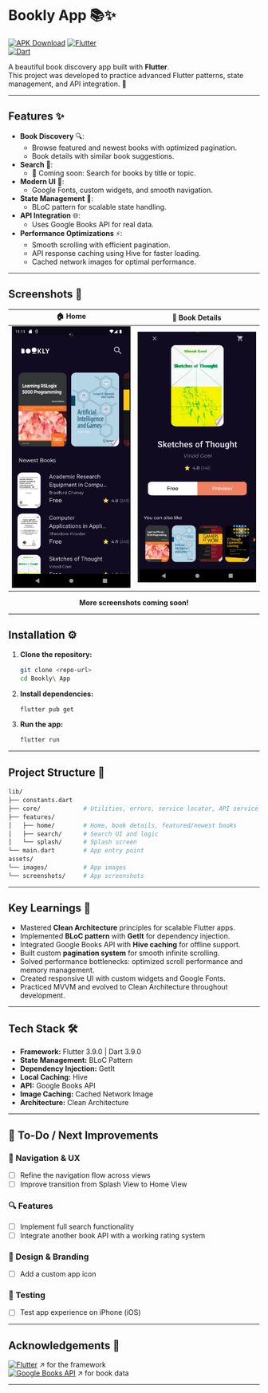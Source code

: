 # Bookly App 📚✨

[![APK Download](https://img.shields.io/badge/Download-APK-brightgreen)](https://drive.google.com/file/d/17GmYjXn_upFVfz20njkbP2sCYU3YMnZh/view?usp=sharing)
[![Flutter](https://img.shields.io/badge/Flutter-3.9.0-blue)](https://flutter.dev)  
[![Dart](https://img.shields.io/badge/Dart-3.9.0-blue)](https://dart.dev)  


A beautiful book discovery app built with **Flutter**.  
This project was developed to practice advanced Flutter patterns, state management, and API integration. 🚀


---

## Features ✨
- **Book Discovery** 🔍:  
  - Browse featured and newest books with optimized pagination.
  - Book details with similar book suggestions.
- **Search** 📝:  
  - 🚧 Coming soon: Search for books by title or topic.
- **Modern UI** 🎨:  
  - Google Fonts, custom widgets, and smooth navigation.
- **State Management** 🧩:  
  - BLoC pattern for scalable state handling.
- **API Integration** 🌐:  
  - Uses Google Books API for real data.
- **Performance Optimizations** ⚡:  
  - Smooth scrolling with efficient pagination.
  - API response caching using Hive for faster loading.
  - Cached network images for optimal performance.

---

## Screenshots 📸

<div align="center">

| 🏠 Home | 📖 Book Details |
|:---:|:---:|
| <img src="assets/screenshots/bookly view 1.jpg" width=250> | <img src="assets/screenshots/bookly view 2.jpg" width=250> |

**More screenshots coming soon!**

</div>

---

## Installation ⚙️
1. **Clone the repository:**  
   ```bash
   git clone <repo-url>
   cd Bookly\ App
   ```
2. **Install dependencies:**
   ```bash
   flutter pub get
   ```
3. **Run the app:**
   ```bash
   flutter run
   ```

---

## Project Structure 📂
```bash
lib/
├── constants.dart
├── core/            # Utilities, errors, service locator, API service
├── features/
│   ├── home/        # Home, book details, featured/newest books
│   ├── search/      # Search UI and logic
│   └── splash/      # Splash screen
└── main.dart        # App entry point
assets/
└── images/          # App images
└── screenshots/     # App screenshots
```

---

## Key Learnings 🧠
- Mastered **Clean Architecture** principles for scalable Flutter apps.
- Implemented **BLoC pattern** with **GetIt** for dependency injection.
- Integrated Google Books API with **Hive caching** for offline support.
- Built custom **pagination system** for smooth infinite scrolling.
- Solved performance bottlenecks: optimized scroll performance and memory management.
- Created responsive UI with custom widgets and Google Fonts.
- Practiced MVVM and evolved to Clean Architecture throughout development.

---

## Tech Stack 🛠️
- **Framework:** Flutter 3.9.0 | Dart 3.9.0
- **State Management:** BLoC Pattern
- **Dependency Injection:** GetIt
- **Local Caching:** Hive
- **API:** Google Books API
- **Image Caching:** Cached Network Image
- **Architecture:** Clean Architecture

---

## 🚧 To-Do / Next Improvements

### 🧭 Navigation & UX
- [ ] Refine the navigation flow across views
- [ ] Improve transition from Splash View to Home View

### 🔍 Features
- [ ] Implement full search functionality
- [ ] Integrate another book API with a working rating system

### 🎨 Design & Branding
- [ ] Add a custom app icon

### 🍎 Testing
- [ ] Test app experience on iPhone (iOS)

---

## Acknowledgements 🙏
[![Flutter](https://img.shields.io/badge/Flutter-02569B?style=for-the-badge&logo=flutter&logoColor=white)](https://flutter.dev/) ↗ for the framework <br>
[![Google Books API](https://img.shields.io/badge/Google%20Books%20API-4285F4?style=for-the-badge&logo=google&logoColor=white)](https://developers.google.com/books) ↗ for book data <br>

---
